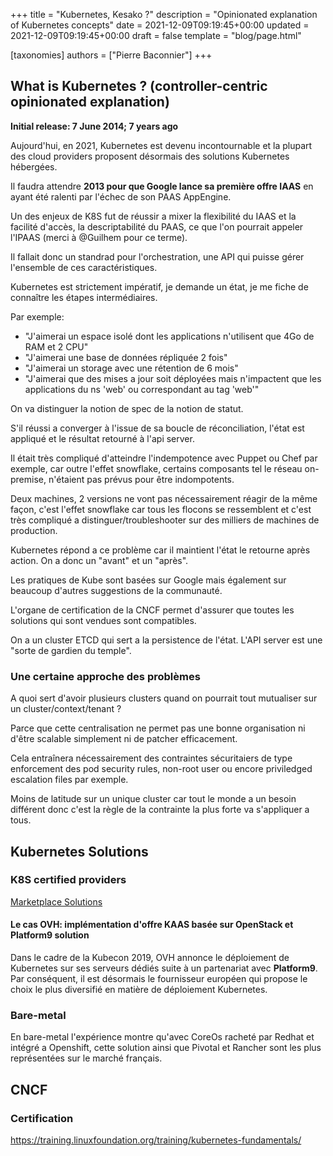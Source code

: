 +++
title = "Kubernetes, Kesako ?"
description = "Opinionated explanation of Kubernetes concepts"
date = 2021-12-09T09:19:45+00:00
updated = 2021-12-09T09:19:45+00:00
draft = false
template = "blog/page.html"

[taxonomies]
authors = ["Pierre Baconnier"]
+++

## What is Kubernetes ? (controller-centric opinionated explanation)

**Initial release: 7 June 2014; 7 years ago**

Aujourd'hui, en 2021, Kubernetes est devenu incontournable et la plupart des cloud providers proposent désormais des solutions Kubernetes hébergées.

Il faudra attendre **2013 pour que Google lance sa première offre IAAS** en ayant été ralenti par l'échec de son PAAS AppEngine.

Un des enjeux de K8S fut de réussir a mixer la flexibilité du IAAS et la facilité d'accès, la descriptabilité du PAAS, ce que l'on pourrait appeler l'IPAAS (merci à @Guilhem pour ce terme).

Il fallait donc un standrad pour l'orchestration, une API qui puisse gérer l'ensemble de ces caractéristiques.

Kubernetes est strictement impératif, je demande un état, je me fiche de connaître les étapes intermédiaires.

Par exemple:

- "J'aimerai un espace isolé dont les applications n'utilisent que 4Go de RAM et 2 CPU"
- "J'aimerai une base de données répliquée 2 fois"
- "J'aimerai un storage avec une rétention de 6 mois"
- "J'aimerai que des mises a jour soit déployées mais n'impactent que les applications du ns 'web' ou correspondant au tag 'web'"

On va distinguer la notion de spec de la notion de statut.

S'il réussi a converger à l'issue de sa boucle de réconciliation, l'état est appliqué et le résultat retourné à l'api server.

Il était très compliqué d'atteindre l'indempotence avec Puppet ou Chef par exemple, car outre l'effet snowflake, certains composants tel le réseau on-premise, n'étaient pas prévus pour être indompotents.

Deux machines, 2 versions ne vont pas nécessairement réagir de la même façon, c'est l'effet snowflake car tous les flocons se ressemblent et c'est très compliqué a distinguer/troubleshooter sur des milliers de machines de production.

Kubernetes répond a ce problème car il maintient l'état le retourne après action. On a donc un "avant" et un "après".

Les pratiques de Kube sont basées sur Google mais également sur beaucoup d'autres suggestions de la communauté.

L'organe de certification de la CNCF permet d'assurer que toutes les solutions qui sont vendues sont compatibles.

On a un cluster ETCD qui sert a la persistence de l'état. L'API server est une "sorte de gardien du temple".

### Une certaine approche des problèmes

A quoi sert d'avoir plusieurs clusters quand on pourrait tout mutualiser sur un cluster/context/tenant ?

Parce que cette centralisation ne permet pas une bonne organisation ni d'être scalable simplement ni de patcher efficacement.

Cela entraînera nécessairement des contraintes sécuritaiers de type enforcement des pod security rules, non-root user ou encore priviledged escalation files par exemple.

Moins de latitude sur un unique cluster car tout le monde a un besoin différent donc c'est la règle de la contrainte la plus forte va s'appliquer a tous.

## Kubernetes Solutions

### K8S certified providers

[Marketplace Solutions](https://v1-18.docs.kubernetes.io/fr/docs/setup/pick-right-solution)

#### Le cas OVH: implémentation d'offre KAAS basée sur OpenStack et Platform9 solution

Dans le cadre de la Kubecon 2019, OVH annonce le déploiement de Kubernetes sur ses serveurs dédiés suite à un partenariat avec **Platform9**. Par conséquent, il est désormais le fournisseur européen qui propose le choix le plus diversifié en matière de déploiement Kubernetes.

### Bare-metal

En bare-metal l'expérience montre qu'avec CoreOs racheté par Redhat et intégré a Openshift, cette solution ainsi que Pivotal et Rancher sont les plus représentées sur le marché français.

## CNCF

### Certification

https://training.linuxfoundation.org/training/kubernetes-fundamentals/
